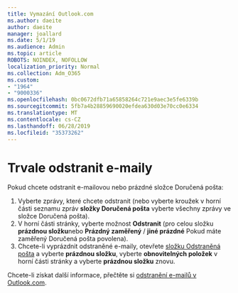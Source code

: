 ```yaml
---
title: Vymazání Outlook.com
ms.author: daeite
author: daeite
manager: joallard
ms.date: 5/1/19
ms.audience: Admin
ms.topic: article
ROBOTS: NOINDEX, NOFOLLOW
localization_priority: Normal
ms.collection: Adm_O365
ms.custom:
- "1964"
- "9000336"
ms.openlocfilehash: 0bc0672dfb71a65858264c721e9aec3e5fe6339b
ms.sourcegitcommit: 5fb7a4b28859690020efdea630d03e70cc0e6334
ms.translationtype: MT
ms.contentlocale: cs-CZ
ms.lasthandoff: 06/28/2019
ms.locfileid: "35373262"
---
```

# <a name="permanently-delete-email"></a>Trvale odstranit e-maily

Pokud chcete odstranit e-mailovou nebo prázdné složce Doručená pošta:

1. Vyberte zprávy, které chcete odstranit (nebo vyberte kroužek v horní části seznamu zpráv **složky Doručená pošta** vyberte všechny zprávy ve složce Doručená pošta).
1. V horní části stránky, vyberte možnost **Odstranit** (pro celou složku **prázdnou složku**nebo **Prázdný zaměřený** / **jiné prázdné** Pokud máte zaměřený Doručená pošta povolena).
1. Chcete-li vyprázdnit odstraněné e-maily, otevřete [složku Odstraněná pošta](https://outlook.live.com/mail/deleteditems) a vyberte **prázdnou složku**, vyberte **obnovitelných položek** v horní části stránky a vyberte **prázdnou složku** znovu.

Chcete-li získat další informace, přečtěte si [odstranění e-mailů v Outlook.com](https://support.office.com/article/a9b63739-5392-412a-8e9a-d4b02708dee4).